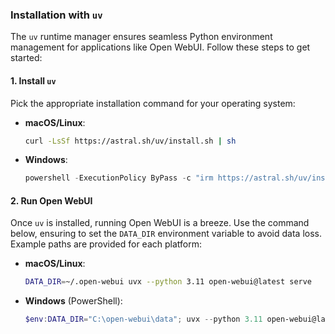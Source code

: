 ### Installation with `uv`

The `uv` runtime manager ensures seamless Python environment management for applications like Open WebUI. Follow these steps to get started:

#### 1. Install `uv`

Pick the appropriate installation command for your operating system:

- **macOS/Linux**:

  ```bash
  curl -LsSf https://astral.sh/uv/install.sh | sh
  ```

- **Windows**:

  ```powershell
  powershell -ExecutionPolicy ByPass -c "irm https://astral.sh/uv/install.ps1 | iex"
  ```

#### 2. Run Open WebUI

Once `uv` is installed, running Open WebUI is a breeze. Use the command below, ensuring to set the `DATA_DIR` environment variable to avoid data loss. Example paths are provided for each platform:

- **macOS/Linux**:

  ```bash
  DATA_DIR=~/.open-webui uvx --python 3.11 open-webui@latest serve
  ```

- **Windows** (PowerShell):

  ```powershell
  $env:DATA_DIR="C:\open-webui\data"; uvx --python 3.11 open-webui@latest serve
  ```
